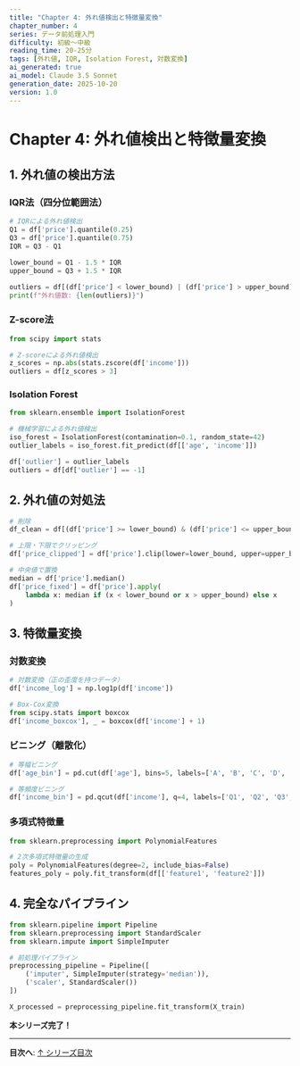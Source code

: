 ```yaml
---
title: "Chapter 4: 外れ値検出と特徴量変換"
chapter_number: 4
series: データ前処理入門
difficulty: 初級〜中級
reading_time: 20-25分
tags: [外れ値, IQR, Isolation Forest, 対数変換]
ai_generated: true
ai_model: Claude 3.5 Sonnet
generation_date: 2025-10-20
version: 1.0
---
```


# Chapter 4: 外れ値検出と特徴量変換

## 1. 外れ値の検出方法

### IQR法（四分位範囲法）
```python
# IQRによる外れ値検出
Q1 = df['price'].quantile(0.25)
Q3 = df['price'].quantile(0.75)
IQR = Q3 - Q1

lower_bound = Q1 - 1.5 * IQR
upper_bound = Q3 + 1.5 * IQR

outliers = df[(df['price'] < lower_bound) | (df['price'] > upper_bound)]
print(f"外れ値数: {len(outliers)}")
```

### Z-score法
```python
from scipy import stats

# Z-scoreによる外れ値検出
z_scores = np.abs(stats.zscore(df['income']))
outliers = df[z_scores > 3]
```

### Isolation Forest
```python
from sklearn.ensemble import IsolationForest

# 機械学習による外れ値検出
iso_forest = IsolationForest(contamination=0.1, random_state=42)
outlier_labels = iso_forest.fit_predict(df[['age', 'income']])

df['outlier'] = outlier_labels
outliers = df[df['outlier'] == -1]
```

## 2. 外れ値の対処法

```python
# 削除
df_clean = df[(df['price'] >= lower_bound) & (df['price'] <= upper_bound)]

# 上限・下限でクリッピング
df['price_clipped'] = df['price'].clip(lower=lower_bound, upper=upper_bound)

# 中央値で置換
median = df['price'].median()
df['price_fixed'] = df['price'].apply(
    lambda x: median if (x < lower_bound or x > upper_bound) else x
)
```

## 3. 特徴量変換

### 対数変換
```python
# 対数変換（正の歪度を持つデータ）
df['income_log'] = np.log1p(df['income'])

# Box-Cox変換
from scipy.stats import boxcox
df['income_boxcox'], _ = boxcox(df['income'] + 1)
```

### ビニング（離散化）
```python
# 等幅ビニング
df['age_bin'] = pd.cut(df['age'], bins=5, labels=['A', 'B', 'C', 'D', 'E'])

# 等頻度ビニング
df['income_bin'] = pd.qcut(df['income'], q=4, labels=['Q1', 'Q2', 'Q3', 'Q4'])
```

### 多項式特徴量
```python
from sklearn.preprocessing import PolynomialFeatures

# 2次多項式特徴量の生成
poly = PolynomialFeatures(degree=2, include_bias=False)
features_poly = poly.fit_transform(df[['feature1', 'feature2']])
```

## 4. 完全なパイプライン

```python
from sklearn.pipeline import Pipeline
from sklearn.preprocessing import StandardScaler
from sklearn.impute import SimpleImputer

# 前処理パイプライン
preprocessing_pipeline = Pipeline([
    ('imputer', SimpleImputer(strategy='median')),
    ('scaler', StandardScaler())
])

X_processed = preprocessing_pipeline.fit_transform(X_train)
```

**本シリーズ完了！**

---

**目次へ**: [↑ シリーズ目次](index.html)
